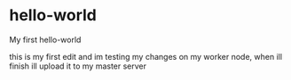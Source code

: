 # hello-world
My first hello-world

this is my first edit and im testing my changes on my worker node, when ill finish ill upload it to my master server

